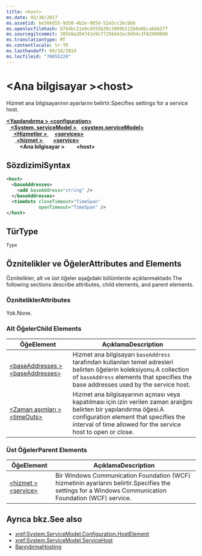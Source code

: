 ```yaml
---
title: <host>
ms.date: 03/30/2017
ms.assetid: be566d55-9d50-4b2e-985d-52a5cc26cbbb
ms.openlocfilehash: b764bc21e9c4555b39c3d096212b6e6bcabb62ff
ms.sourcegitcommit: 205b9a204742e9c77256d43ac9d94c3f82909808
ms.translationtype: MT
ms.contentlocale: tr-TR
ms.lasthandoff: 09/10/2019
ms.locfileid: "70855220"
---
```

# <a name="host"></a><span data-ttu-id="1b306-101">\<Ana bilgisayar ></span><span class="sxs-lookup"><span data-stu-id="1b306-101">\<host></span></span>
<span data-ttu-id="1b306-102">Hizmet ana bilgisayarının ayarlarını belirtir.</span><span class="sxs-lookup"><span data-stu-id="1b306-102">Specifies settings for a service host.</span></span>  
  
<span data-ttu-id="1b306-103">[ **\<Yapılandırma >** ](../configuration-element.md)</span><span class="sxs-lookup"><span data-stu-id="1b306-103">[**\<configuration>**](../configuration-element.md)</span></span>\
<span data-ttu-id="1b306-104">&nbsp;&nbsp;[ **\<System. serviceModel >** ](system-servicemodel.md)</span><span class="sxs-lookup"><span data-stu-id="1b306-104">&nbsp;&nbsp;[**\<system.serviceModel>**](system-servicemodel.md)</span></span>\
<span data-ttu-id="1b306-105">&nbsp;&nbsp;&nbsp;&nbsp;[ **\<Hizmetler >** ](services.md)</span><span class="sxs-lookup"><span data-stu-id="1b306-105">&nbsp;&nbsp;&nbsp;&nbsp;[**\<services>**](services.md)</span></span>\
<span data-ttu-id="1b306-106">&nbsp;&nbsp;&nbsp;&nbsp;&nbsp;&nbsp;[ **\<hizmet >** ](service.md)</span><span class="sxs-lookup"><span data-stu-id="1b306-106">&nbsp;&nbsp;&nbsp;&nbsp;&nbsp;&nbsp;[**\<service>**](service.md)</span></span>\
<span data-ttu-id="1b306-107">&nbsp;&nbsp;&nbsp;&nbsp;&nbsp;&nbsp;&nbsp;&nbsp; **\<Ana bilgisayar >**</span><span class="sxs-lookup"><span data-stu-id="1b306-107">&nbsp;&nbsp;&nbsp;&nbsp;&nbsp;&nbsp;&nbsp;&nbsp;**\<host>**</span></span>  
  
## <a name="syntax"></a><span data-ttu-id="1b306-108">Sözdizimi</span><span class="sxs-lookup"><span data-stu-id="1b306-108">Syntax</span></span>  
  
```xml  
<host>
  <baseAddresses>
    <add baseAddress="string" />
  </baseAddresses>
  <timeOuts closeTimeout="TimeSpan"
            openTimeout="TimeSpan" />
</host>
```  
  
## <a name="type"></a><span data-ttu-id="1b306-109">Tür</span><span class="sxs-lookup"><span data-stu-id="1b306-109">Type</span></span>  
 `Type`  
  
## <a name="attributes-and-elements"></a><span data-ttu-id="1b306-110">Öznitelikler ve Öğeler</span><span class="sxs-lookup"><span data-stu-id="1b306-110">Attributes and Elements</span></span>  
 <span data-ttu-id="1b306-111">Öznitelikler, alt ve üst öğeler aşağıdaki bölümlerde açıklanmaktadır.</span><span class="sxs-lookup"><span data-stu-id="1b306-111">The following sections describe attributes, child elements, and parent elements.</span></span>  
  
### <a name="attributes"></a><span data-ttu-id="1b306-112">Öznitelikler</span><span class="sxs-lookup"><span data-stu-id="1b306-112">Attributes</span></span>  
 <span data-ttu-id="1b306-113">Yok.</span><span class="sxs-lookup"><span data-stu-id="1b306-113">None.</span></span>  
  
### <a name="child-elements"></a><span data-ttu-id="1b306-114">Alt Öğeler</span><span class="sxs-lookup"><span data-stu-id="1b306-114">Child Elements</span></span>  
  
|<span data-ttu-id="1b306-115">Öğe</span><span class="sxs-lookup"><span data-stu-id="1b306-115">Element</span></span>|<span data-ttu-id="1b306-116">Açıklama</span><span class="sxs-lookup"><span data-stu-id="1b306-116">Description</span></span>|  
|-------------|-----------------|  
|[<span data-ttu-id="1b306-117">\<baseAddresses ></span><span class="sxs-lookup"><span data-stu-id="1b306-117">\<baseAddresses></span></span>](baseaddresses.md)|<span data-ttu-id="1b306-118">Hizmet ana bilgisayarı `baseAddress` tarafından kullanılan temel adresleri belirten öğelerin koleksiyonu.</span><span class="sxs-lookup"><span data-stu-id="1b306-118">A collection of `baseAddress` elements that specifies the base addresses used by the service host.</span></span>|  
|[<span data-ttu-id="1b306-119">\<Zaman aşımları ></span><span class="sxs-lookup"><span data-stu-id="1b306-119">\<timeOuts></span></span>](timeouts.md)|<span data-ttu-id="1b306-120">Hizmet ana bilgisayarının açması veya kapatılması için izin verilen zaman aralığını belirten bir yapılandırma öğesi.</span><span class="sxs-lookup"><span data-stu-id="1b306-120">A configuration element that specifies the interval of time allowed for the service host to open or close.</span></span>|  
  
### <a name="parent-elements"></a><span data-ttu-id="1b306-121">Üst Öğeler</span><span class="sxs-lookup"><span data-stu-id="1b306-121">Parent Elements</span></span>  
  
|<span data-ttu-id="1b306-122">Öğe</span><span class="sxs-lookup"><span data-stu-id="1b306-122">Element</span></span>|<span data-ttu-id="1b306-123">Açıklama</span><span class="sxs-lookup"><span data-stu-id="1b306-123">Description</span></span>|  
|-------------|-----------------|  
|[<span data-ttu-id="1b306-124">\<hizmet ></span><span class="sxs-lookup"><span data-stu-id="1b306-124">\<service></span></span>](service.md)|<span data-ttu-id="1b306-125">Bir Windows Communication Foundation (WCF) hizmetinin ayarlarını belirtir.</span><span class="sxs-lookup"><span data-stu-id="1b306-125">Specifies the settings for a Windows Communication Foundation (WCF) service.</span></span>|  
  
## <a name="see-also"></a><span data-ttu-id="1b306-126">Ayrıca bkz.</span><span class="sxs-lookup"><span data-stu-id="1b306-126">See also</span></span>

- <xref:System.ServiceModel.Configuration.HostElement>
- <xref:System.ServiceModel.ServiceHost>
- [<span data-ttu-id="1b306-127">Barındırma</span><span class="sxs-lookup"><span data-stu-id="1b306-127">Hosting</span></span>](../../../wcf/feature-details/hosting.md)
